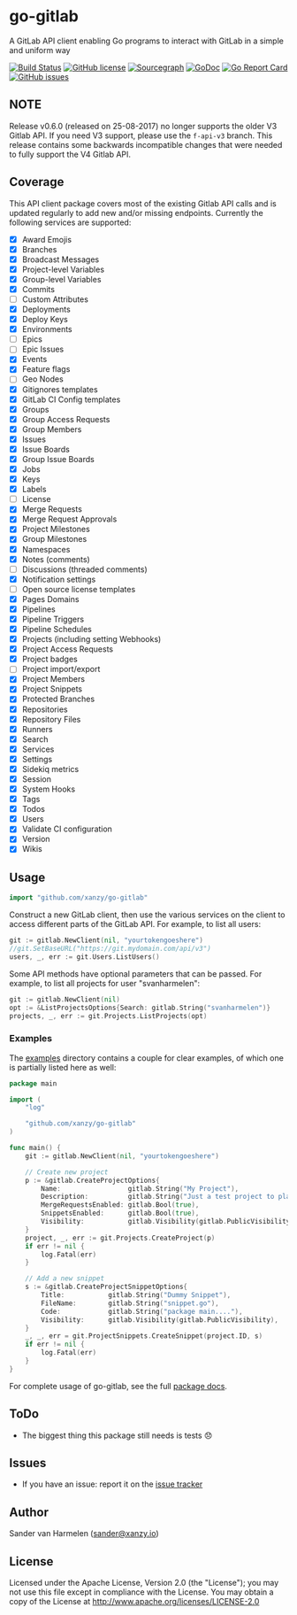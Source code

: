 # go-gitlab

A GitLab API client enabling Go programs to interact with GitLab in a simple and uniform way

[![Build Status](https://travis-ci.org/xanzy/go-gitlab.svg?branch=master)](https://travis-ci.org/xanzy/go-gitlab)
[![GitHub license](https://img.shields.io/github/license/xanzy/go-gitlab.svg)](https://github.com/xanzy/go-gitlab/blob/master/LICENSE)
[![Sourcegraph](https://sourcegraph.com/github.com/xanzy/go-gitlab/-/badge.svg)](https://sourcegraph.com/github.com/xanzy/go-gitlab?badge)
[![GoDoc](https://godoc.org/github.com/xanzy/go-gitlab?status.svg)](https://godoc.org/github.com/xanzy/go-gitlab)
[![Go Report Card](https://goreportcard.com/badge/github.com/xanzy/go-gitlab)](https://goreportcard.com/report/github.com/xanzy/go-gitlab)
[![GitHub issues](https://img.shields.io/github/issues/xanzy/go-gitlab.svg)](https://github.com/xanzy/go-gitlab/issues)

## NOTE

Release v0.6.0 (released on 25-08-2017) no longer supports the older V3 Gitlab API. If
you need V3 support, please use the `f-api-v3` branch. This release contains some backwards
incompatible changes that were needed to fully support the V4 Gitlab API.

## Coverage

This API client package covers most of the existing Gitlab API calls and is updated regularly
to add new and/or missing endpoints. Currently the following services are supported:

- [x] Award Emojis
- [x] Branches
- [x] Broadcast Messages
- [x] Project-level Variables
- [x] Group-level Variables
- [x] Commits
- [ ] Custom Attributes
- [x] Deployments
- [x] Deploy Keys
- [x] Environments
- [ ] Epics
- [ ] Epic Issues
- [x] Events
- [x] Feature flags
- [ ] Geo Nodes
- [x] Gitignores templates
- [x] GitLab CI Config templates
- [x] Groups
- [x] Group Access Requests
- [x] Group Members
- [x] Issues
- [x] Issue Boards
- [x] Group Issue Boards
- [x] Jobs
- [x] Keys
- [x] Labels
- [ ] License
- [x] Merge Requests
- [x] Merge Request Approvals
- [x] Project Milestones
- [x] Group Milestones
- [x] Namespaces
- [x] Notes (comments)
- [ ] Discussions (threaded comments)
- [x] Notification settings
- [ ] Open source license templates
- [x] Pages Domains
- [x] Pipelines
- [x] Pipeline Triggers
- [x] Pipeline Schedules
- [x] Projects (including setting Webhooks)
- [x] Project Access Requests
- [x] Project badges
- [ ] Project import/export
- [x] Project Members
- [x] Project Snippets
- [x] Protected Branches
- [x] Repositories
- [x] Repository Files
- [x] Runners
- [x] Search
- [x] Services
- [x] Settings
- [x] Sidekiq metrics
- [x] Session
- [x] System Hooks
- [x] Tags
- [x] Todos
- [x] Users
- [x] Validate CI configuration
- [x] Version
- [x] Wikis

## Usage

```go
import "github.com/xanzy/go-gitlab"
```

Construct a new GitLab client, then use the various services on the client to
access different parts of the GitLab API. For example, to list all
users:

```go
git := gitlab.NewClient(nil, "yourtokengoeshere")
//git.SetBaseURL("https://git.mydomain.com/api/v3")
users, _, err := git.Users.ListUsers()
```

Some API methods have optional parameters that can be passed. For example,
to list all projects for user "svanharmelen":

```go
git := gitlab.NewClient(nil)
opt := &ListProjectsOptions{Search: gitlab.String("svanharmelen")}
projects, _, err := git.Projects.ListProjects(opt)
```

### Examples

The [examples](https://github.com/xanzy/go-gitlab/tree/master/examples) directory
contains a couple for clear examples, of which one is partially listed here as well:

```go
package main

import (
	"log"

	"github.com/xanzy/go-gitlab"
)

func main() {
	git := gitlab.NewClient(nil, "yourtokengoeshere")

	// Create new project
	p := &gitlab.CreateProjectOptions{
		Name:                 gitlab.String("My Project"),
		Description:          gitlab.String("Just a test project to play with"),
		MergeRequestsEnabled: gitlab.Bool(true),
		SnippetsEnabled:      gitlab.Bool(true),
		Visibility:           gitlab.Visibility(gitlab.PublicVisibility),
	}
	project, _, err := git.Projects.CreateProject(p)
	if err != nil {
		log.Fatal(err)
	}

	// Add a new snippet
	s := &gitlab.CreateProjectSnippetOptions{
		Title:           gitlab.String("Dummy Snippet"),
		FileName:        gitlab.String("snippet.go"),
		Code:            gitlab.String("package main...."),
		Visibility:      gitlab.Visibility(gitlab.PublicVisibility),
	}
	_, _, err = git.ProjectSnippets.CreateSnippet(project.ID, s)
	if err != nil {
		log.Fatal(err)
	}
}
```

For complete usage of go-gitlab, see the full [package docs](https://godoc.org/github.com/xanzy/go-gitlab).

## ToDo

- The biggest thing this package still needs is tests :disappointed:

## Issues

- If you have an issue: report it on the [issue tracker](https://github.com/xanzy/go-gitlab/issues)

## Author

Sander van Harmelen (<sander@xanzy.io>)

## License

Licensed under the Apache License, Version 2.0 (the "License"); you may not use this file except in compliance with the License. You may obtain a copy of the License at <http://www.apache.org/licenses/LICENSE-2.0>
